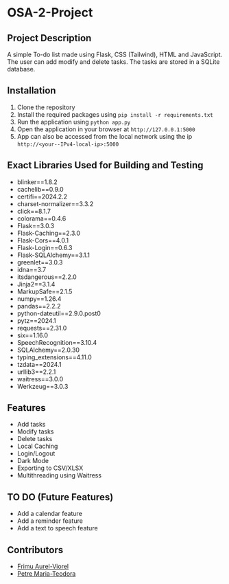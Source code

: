 # OSA-2-Project

## Project Description
A simple To-do list made using Flask, CSS (Tailwind), HTML and JavaScript. The user can add modify and delete tasks. The tasks are stored in a SQLite database.

## Installation
1. Clone the repository
2. Install the required packages using `pip install -r requirements.txt`
3. Run the application using `python app.py`
4. Open the application in your browser at `http://127.0.0.1:5000`
5. App can also be accessed from the local network using the ip `http://<your--IPv4-local-ip>:5000`

## Exact Libraries Used for Building and Testing
- blinker==1.8.2
- cachelib==0.9.0
- certifi==2024.2.2
- charset-normalizer==3.3.2
- click==8.1.7
- colorama==0.4.6
- Flask==3.0.3
- Flask-Caching==2.3.0
- Flask-Cors==4.0.1
- Flask-Login==0.6.3
- Flask-SQLAlchemy==3.1.1
- greenlet==3.0.3
- idna==3.7
- itsdangerous==2.2.0
- Jinja2==3.1.4
- MarkupSafe==2.1.5
- numpy==1.26.4
- pandas==2.2.2
- python-dateutil==2.9.0.post0
- pytz==2024.1
- requests==2.31.0
- six==1.16.0
- SpeechRecognition==3.10.4
- SQLAlchemy==2.0.30
- typing_extensions==4.11.0
- tzdata==2024.1
- urllib3==2.2.1
- waitress==3.0.0
- Werkzeug==3.0.3

## Features
- Add tasks
- Modify tasks
- Delete tasks
- Local Caching
- Login/Logout
- Dark Mode
- Exporting to CSV/XLSX
- Multithreading using Waitress

## TO DO (Future Features)
- Add a calendar feature
- Add a reminder feature
- Add a text to speech feature

## Contributors
- [Frimu Aurel-Viorel](https://github.com/AurasV)
- [Petre Maria-Teodora](https://github.com/730dora)